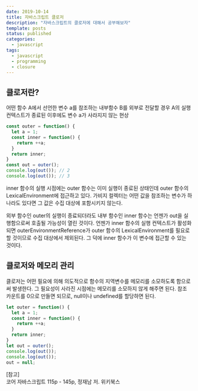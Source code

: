 ```yaml
---
date: 2019-10-14
title: 자바스크립트 클로저
description: "자바스크립트의 클로저에 대해서 공부해보자"
template: posts
status: published
categories:
  - javascript
tags:
  - javascript
  - programming
  - closure
---
```


## 클로저란?

어떤 함수 A에서 선언한 변수 a를 참조하는 내부함수 B를 외부로 전달할 경우 A의 실행 컨텍스트가 종료된 이후에도 변수 a가 사라지지 않는 현상

```js
const outer = function() {
  let a = 1;
  const inner = function() {
    return ++a;
  }
  return inner;
}
const out = outer();
console.log(out()); // 2
console.log(out()); // 3
```

inner 함수의 실행 시점에는 outer 함수는 이미 실행이 종료된 상태인데 outer 함수의 LexicalEnvironment에 접근하고 있다. 가비지 컬렉터는 어떤 값을 참조하는 변수가 하나라도 있다면 그 값은 수집 대상에 포함시키지 않는다.

외부 함수인 outer의 실행이 종료되더라도 내부 함수인 inner 함수는 언젠가 out을 실행함으로써 호출될 가능성이 열린 것이다. 언젠가 inner 함수의 실행 컨텍스트가 활성화되면 outerEnvironmentReference가 outer 함수의 LexicalEnvironment를 필요로 할 것이므로 수집 대상에서 제외된다. 그 덕에 inner 함수가 이 변수에 접근할 수 있는 것이다.

## 클로저와 메모리 관리

클로저는 어떤 필요에 의해 의도적으로 함수의 지역변수를 메모리를 소모하도록 함으로써 발생한다. 그 필요성이 사라진 시점에는 메모리를 소모하지 않게 해주면 된다. 참조 카운트를 0으로 만들면 되므로, null이나 undefined를 할당하면 된다.

```js
let outer = function() {
  let a = 1;
  const inner = function() {
    return ++a;
  }
  return inner;
}
let out = outer();
console.log(out());
console.log(out());
out = null;
```


<div class="reference__md">
[참고]<br/>코어 자바스크립트 115p - 145p, 정재남 저. 위키북스
</div>